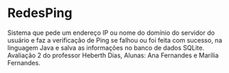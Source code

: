 # RedesPing
Sistema que pede um endereço IP ou nome do domínio do servidor do usuário e faz a verificação de Ping se falhou ou foi feita com sucesso, na linguagem Java e salva as informações no banco de dados SQLite. Avaliação 2 do professor Heberth Dias, Alunas: Ana Fernandes e Marília Fernandes.
